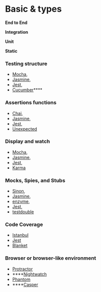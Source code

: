 # Basic & types

**End to End**

**Integration**

**Unit**

**Static**



### T**esting structure** 

* [Mocha](https://mochajs.org/), 
* [Jasmine](http://jasmine.github.io/), 
* [Jest](https://facebook.github.io/jest/), 
* [Cucumber](https://github.com/cucumber/cucumber-jshttps://github.com/cucumber/cucumber-js)\*\*\*\*

### **Assertions functions** 

* [Chai](http://chaijs.com/), 
* [Jasmine](http://jasmine.github.io/), 
* [Jest](https://facebook.github.io/jest/),
*  [Unexpected](http://unexpected.js.org/)

### **Display and watch**

* [Mocha](https://mochajs.org/), 
* [Jasmine](http://jasmine.github.io/), 
* [Jest](https://facebook.github.io/jest/),
*  [Karma](https://karma-runner.github.io/)

### **Mocks, Spies, and Stubs** 

* [Sinon](http://sinonjs.org/), 
* [Jasmine](http://jasmine.github.io/), 
* [enzyme](http://airbnb.io/enzyme/docs/api/), 
* [Jest](https://facebook.github.io/jest/), 
* [testdouble](https://github.com/testdouble/testdouble.js)

###  **Code Coverage**

*  [Istanbul](https://gotwarlost.github.io/istanbul/)
*  [Jest](https://facebook.github.io/jest/)
* [Blanket](http://blanketjs.org/)

### **Browser or browser-like environment** 

* [Protractor](http://www.protractortest.org/)
* \*\*\*\*[Nightwatch](http://nightwatchjs.org/)
* [Phantom](http://phantomjs.org/)
* \*\*\*\*[Casper](http://casperjs.org/)

